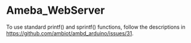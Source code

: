 # Ameba_WebServer
To use standard printf() and sprintf() functions, follow the descriptions in https://github.com/ambiot/ambd_arduino/issues/31.

